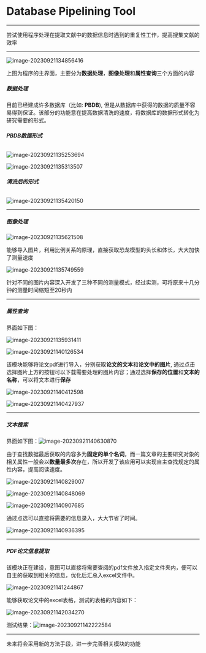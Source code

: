 # 			Database Pipelining Tool

---

尝试使用程序处理在提取文献中的数据信息时遇到的重复性工作，提高搜集文献的效率

---

![image-20230921134856416](./figure/image-20230921134856416.png)

上图为程序的主界面，主要分为**数据处理**，**图像处理**和**属性查询**三个方面的内容

##### 数据处理

目前已经建成许多数据库（比如: **PBDB**), 但是从数据库中获得的数据的质量不容易得到保证。该部分的功能意在提高数据清洗的速度，将数据库的数据形式转化为研究需要的形式。

###### **PBDB数据形式**

![image-20230921135253694](./figure/image-20230921135253694.png)

![image-20230921135313507](./figure/image-20230921135313507.png)

###### **清洗后的形式**

![image-20230921135420150](./figure/image-20230921135420150.png)

---

##### 图像处理

![image-20230921135621508](./figure/image-20230921135621508.png)

能够导入图片，利用比例关系的原理，直接获取恐龙模型的头长和体长，大大加快了测量速度

![image-20230921135749559](./figure/image-20230921135749559.png)

针对不同的图片内容深入开发了三种不同的测量模式，经过实测，可将原来十几分钟的测量时间缩短至20秒内

---

##### 属性查询

界面如下图：

![image-20230921135931411](./figure/image-20230921135931411.png)

![image-20230921140126534](./figure/image-20230921140126534.png)

该模块能够将论文pdf进行导入，分别获取**论文的文本**和**论文中的图片**, 通过点击选择图片上方的按钮可以下载需要处理的图片内容；通过选择**保存的位置**和**文本的名称**，可以将文本进行**保存**

![image-20230921140412598](./figure/image-20230921140412598.png)

![image-20230921140427937](./figure/image-20230921140427937.png)

---

##### 文本搜索

界面如下图：![image-20230921140630870](./figure/image-20230921140630870.png)

由于查找数据最后获取的内容多为**固定的单个名词**，而一篇文章的主要研究对象的相关属性一般会以**数量最多次**存在，所以开发了该应用可以实现自主查找规定的属性内容，提高阅读速度。

![image-20230921140829007](./figure/image-20230921140829007.png)

![image-20230921140848069](./figure/image-20230921140848069.png)

![image-20230921140907685](./figure/image-20230921140907685.png)

通过点选可以直接将需要的信息录入，大大节省了时间。

![image-20230921140936395](./figure/image-20230921140936395.png)

---

##### PDF论文信息提取

该模块正在建设，意图可以直接将需要查阅的pdf文件放入指定文件夹内，便可以自主的获取到相关的信息，优化后汇总入excel文件中。

![image-20230921141244867](./figure/image-20230921141244867.png)

能够获取论文中的excel表格，测试的表格的内容如下：

![image-20230921142034270](./figure/image-20230921142034270.png)

测试结果：![image-20230921142222584](./figure/image-20230921142222584.png)

-----

未来将会采用新的方法手段，进一步完善相关模块的功能